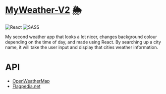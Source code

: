 # [MyWeather-V2](https://kunalp99.github.io/weather-app-v2/) 🌦
![React](https://img.shields.io/badge/react-%2320232a.svg?style=for-the-badge&logo=react&logoColor=%2361DAFB)
![SASS](https://img.shields.io/badge/SASS-hotpink.svg?style=for-the-badge&logo=SASS&logoColor=white)

My second weather app that looks a lot nicer, changes background colour depending on the time of day, and made using React. By searching up a city name, it will take the user input and display that cities weather information.

# API
- [OpenWeatherMap](https://openweathermap.org/api)
- [Flagpedia.net](https://flagpedia.net/download/api)
